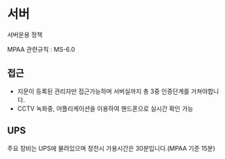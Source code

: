 # 서버
서버운용 정책

MPAA 관련규칙 : MS-6.0

## 접근
- 지문이 등록된 관리자만 접근가능하며 서버실까지 총 3중 인증단계를 거쳐야합니다.
- CCTV 녹화중, 어플리케이션을 이용하여 핸드폰으로 실시간 확인 가능

## UPS
주요 장비는 UPS에 물려있으며 정전시 가용시간은 30분입니다.(MPAA 기준 15분)

